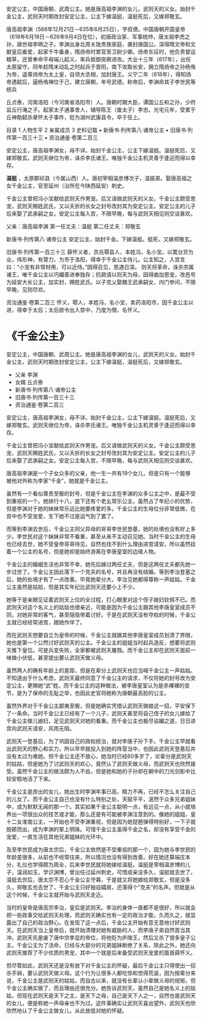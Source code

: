 安定公主，中国唐朝、武周公主。她是唐高祖李渊的女儿，武则天的义女。始封千金公主，武则天时期改封安定公主，公主下嫁温挺，温挺死后，又嫁郑敬玄。

唐高祖李渊（566年12月21日－635年6月25日），字叔德。中国唐朝开国皇帝（618年6月18日－626年9月4日在位），初唐政治家、军事统帅，唐太祖李虎之孙，唐世祖李昞之子。李渊出身北周关陇贵族家庭，袭封唐国公。深得隋文帝和文献皇后垂爱，起家千牛备身，隋炀帝时累官至卫尉少卿。炀帝东征时，他负责督运粮草，还曾奉命平毋端儿起义，率兵抵御突厥进攻。大业十三年（617年），出任太原留守。同年趁隋末动乱之时起兵于晋阳，南下攻取长安，拥立隋炀帝之孙杨侑为帝，遥尊炀帝为太上皇，自领大丞相，加封唐王。义宁二年（618年），得知炀帝遇弑后，逼杨侑禅位于己，建立唐朝，年号武德。称帝后，李渊命其子李世民等统兵

丘贞泰，河南洛阳（今河南省洛阳市）人。唐朝时期大臣，谭国公丘和之孙，少府监丘行淹之子。起家太子通事舍人，辅导陈王（废太子）李忠。光宅元年，受累于丘神勣弑杀章怀太子事件，贬为湖州武康县令，卒于任上。

目录
1 人物生平
2 亲属成员
3 史料记载
▪ 新唐书·列传第八·诸帝公主
▪ 旧唐书·列传第一百三十三
▪ 资治通鉴·卷第二百三

安定公主，唐高祖李渊女，母不详。始封千金公主，公主下嫁温挺。温挺死后，又嫁郑敬玄。武则天继位为帝，诛杀李氏诸王。唯独千金公主机灵善于逢迎而得以幸存。

**温挺** ，太原郡祁县（今属山西）人。唐初宰相温彦博次子，温振弟。娶唐高祖之女千金公主，官至延州（治所在今陕西延安）刺史。

千金公主曾把冯小宝献给武则天作男宠。后又请做武则天的义女。千金公主颇受恩宠，武则天赐姓武氏，又以夭折的长女之封号改封其为安定公主。安定公主的儿子后来娶了武承嗣之女。安定公主每入宫，不限早晚，每与武则天相见则交谈甚欢。

父亲：唐高祖李渊
第一任丈夫：温挺
第二任丈夫：郑敬玄

新唐书·列传第八·诸帝公主
安定公主，始封千金。下嫁温挺。挺死，又嫁郑敬玄。

旧唐书·列传第一百三十三
薛怀义者，京兆鄠县人，本姓冯，名小宝。以鬻台货为业，伟形神，有膂力，为市于洛阳，得幸于千金公主侍儿。公主知之，入宫言曰：“小宝有非常材用，可以近侍。”因得召见，恩遇日深。
则天将革命，诛杀宗属诸王，唯千金公主以巧媚善进奉独存；抗疏请以则天为母，因得曲加恩宠，改邑号为延安大长公主，加实封，赐姓武氏。以子克乂娶魏王武承嗣女，内门参问，不限早晚，见则尽欢。

资治通鉴·卷第二百三
怀义，鄠人，本姓冯，名小宝，卖药洛阳市，因千金公主以进，得幸于太后；太后欲令出入禁中，乃度为僧，名怀义。

《千金公主》
=============

安定公主，中国唐朝、武周公主。她是唐高祖李渊的女儿，武则天的义女。始封千金公主，武则天时期改封安定公主，公主下嫁温挺，温挺死后，又嫁郑敬玄。

+ 父亲 李渊
+ 女婿 丘贞泰
+ 新唐书·列传第八·诸帝公主
+ 旧唐书·列传第一百三十三
+ 资治通鉴·卷第二百三

安定公主，唐高祖李渊女，母不详。始封千金公主，公主下嫁温挺。温挺死后，又嫁郑敬玄。武则天继位为帝，诛杀李氏诸王。唯独千金公主机灵善于逢迎而得以幸存。

千金公主曾把冯小宝献给武则天作男宠。后又请做武则天的义女。千金公主颇受恩宠，武则天赐姓武氏，又以夭折的长女之封号改封其为安定公主。安定公主的儿子后来娶了武承嗣之女。安定公主每入宫，不限早晚，每与武则天相见则交谈甚欢。

唐高祖李渊是一个子女众多的父亲，他一生一共有19个女儿，但是只有一个能够被他对外称为李家“千金”，她就是千金公主。

虽然有一个看似尊贵至极的封号，但是千金公主在李渊的众多公主之中，是最不受到重视的一个。她排行十八，底下还有个老幺常乐公主，虽然占了年纪小的优势，但是李渊对于她的妹妹常乐远比她要疼爱的多。千金公主的生母位分非常低微，在宫中也不受宠爱，生下她不过是运气到了罢了。

而等到李渊去世后，千金公主同父异母的哥哥李世民登基，她的处境也没有好上多少。李世民对这个妹妹非常不看重，甚至从来不主动召见她。当时千金公主的生母也已经去世，她不受皇帝哥哥待见，自然也找不到什么理由进宫请安。所以虽然挂着一个公主的名号，但是她却是始终游离在李唐皇室的边缘人物。

千金公主的婚姻生活也非常不幸，她先后嫁过两任丈夫，但是这两任丈夫都先她一步过世了。千金公主因此落下一个克夫的名号，并且再没有结婚。等到李治登基之后，她的处境才有了一点改善。毕竟她辈分大，李治见她都得尊称一声姑姑。千金公主虽然是姑姑，但是其实年纪比武则天还要小上不少。

她等于是亲眼见证着武则天上位的全过程，打心眼里对这个侄子媳妇钦佩不已。而武则天对这个名义上的姑姑也很亲近，可能是因为千金公主跟其他李唐皇室成员不同，对她非常的客气，甚至隐隐带着讨好。于是在武则天没有夺权的时候，千金公主就已经经常进宫，跟她作伴了。

而在武则天想要自立为皇帝的时候，千金公主就跟其他李唐皇室成员划清了界限，她也是第一个公然讨好武则天的公主。千金公主的姐姐当时起兵造反，想要将武则天推下皇位。可是兵变失败，全家都被武则天屠戮。而千金公主却在武则天面前一味做小伏低，甚至提出要认武则天做义母。

虽然两人的确有年龄上的差距，但是在辈分上武则天也应当喊千金公主一声姑姑。不知道出于什么考虑，武则天最终同意了千金公主的请求，不仅将她的封号改为安定公主，更赐她“武”姓。而千金公主的这种做法，被李唐皇室认为是赤裸裸的变节，是为了保命的无耻之举，也因此史官将她称为唐朝最丢脸的公主。

虽然外界对于千金公主鄙夷至极，但是她确实凭借认武则天做娘这一招，平安保下了一条命。当时千金公主已经有了一个儿子，武则天甚至将自己侄子的女儿嫁给了千金公主做儿媳妇，足见武则天对她的看重。而千金公主也极尽谄媚之道，日日进宫向武则天请安，风雨无阻。

武则天一登基后，为了巩固自己的政权统治，就对李唐子孙下手。千金公主早就看出武则天的野心和实力，所以早早就投入到她的阵营当中，也因此武则天登基后并没有太过为难她。但千金公主还不放心，她当时已经60多岁了，论辈分是武则天的姑姑，但是她为了讨武则天的欢心，竟然认了武则天做义母，而武则天也欣然接受。虽然千金公主的做法颇为人不齿，但是她和她的子孙却在朝中的刀光剑影中比较安稳地活了下来。

千金公主是庶出的女儿，她出生时李渊年事已高，精力不再，已经不怎么关注自己的儿女了。而千金公主自己也没有什么特别之处，天赋平平，泯然于众多兄弟姐妹中，成为默默无闻的那一个。其实如果千金公主聪明一点，有远见一点，从小就培养出一项很出众的技艺或才能，那么还是有可能被李渊注意到的。像她的姐姐，皇十二女淮南公主，一开始也不受李渊重视，但是因为她琵琶弹得特别好，一下子就脱颖而出，成为李渊的掌上明珠。可惜千金公主虽得千金之名，却没有享受千金的宠爱，一直生活在其他兄弟姐妹的光环中。

及至李世民成为唐太宗后，千金公主依然是不受重视的那一个，因为她与李世民的年龄差很多，从前也不经常往来，所以情况也没有得到改善。好在她还算端庄本分，礼仪也学得颇为周全，后来李世民就将她嫁给温挺。温挺是宰相温彦博的儿子，温润如玉，学识渊博，曾出任过延州刺史，可惜成亲没多久，温挺就去世了。温挺去世后，唐太宗不忍心千金公主守寡，于是就又将她嫁给郑敬玄，但是没多久，郑敬玄也去世了，千金公主只好独自孀居，还落得个“克夫”的名声。但就是从这个时候，千金公主就开始与武则天走近。

当时的皇帝是唐高宗李治，皇后是武则天。李治的身体一直都不是很好，所以就会把一些政事交给武则天处理，而武则天确实也有一定的政治才能，久而久之，就显露出了自己的政治野心。在发现了这一点后，千金公主开始有意无意地讨好武则天。在武则天当上皇帝后，就开始清理对她有威胁的人，而李唐子弟自然首当其冲。武则天先是废了唐中宗李显的帝位，将他贬为庐陵王，然后又杀了很多皇子公主。千金公主为了活命，已经与大部分的兄弟姐妹断绝了关系，除此之外，她还向武则天推荐了不少优质的男宠，其中一个就是后来备受武则天宠爱的面首薛怀义。

但尽管如此，武则天还是没有放下对千金公主的怀疑，最后千金公主只得使出一招杀手锏，要认武则天做义母。这个行为让很多人都吃惊和觉得荒诞，因为按辈分来说，千金公主是武则天的姑姑，而自古以来，就没有长辈认小辈做义母的规矩。但千金公主确实做了，而且理由还很充分。她告诉武则天，虽然自己是她名义上的姑姑，但现在武则天是天下之主，是天下之母，自己是天下人之一，自然也是武则天的女儿，便是称她一声母亲也不为过。这件事确实让武则天喜出望外，武则天也欣欣然地认了千金公主做女儿，从此放低对她的怀疑。